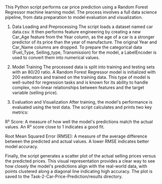 This Python script performs car price prediction using a Random Forest Regressor machine learning model. The process involves a full data science pipeline, from data preparation to model evaluation and visualization.

1. Data Loading and Preprocessing
The script loads a dataset named car data.csv. It then performs feature engineering by creating a new Car_Age feature from the Year column, as the age of a car is a stronger predictor of its price than the year of manufacture. The original Year and Car_Name columns are dropped. To prepare the categorical data (Fuel_Type, Selling_type, Transmission) for the model, a LabelEncoder is used to convert them into numerical values.

2. Model Training
The processed data is split into training and testing sets with an 80/20 ratio. A Random Forest Regressor model is initialized with 200 estimators and trained on the training data. This type of model is well-suited for regression tasks and is known for its ability to handle complex, non-linear relationships between features and the target variable (selling price).

3. Evaluation and Visualization
After training, the model's performance is evaluated using the test data. The script calculates and prints two key metrics:

R² Score: A measure of how well the model's predictions match the actual values. An R² score close to 1 indicates a good fit.

Root Mean Squared Error (RMSE): A measure of the average difference between the predicted and actual values. A lower RMSE indicates better model accuracy.

Finally, the script generates a scatter plot of the actual selling prices versus the predicted prices. This visual representation provides a clear way to see how closely the model's predictions align with the real-world data, with points clustered along a diagonal line indicating high accuracy. The plot is saved to the Task-2-Car-Price-Prediction/results directory.
